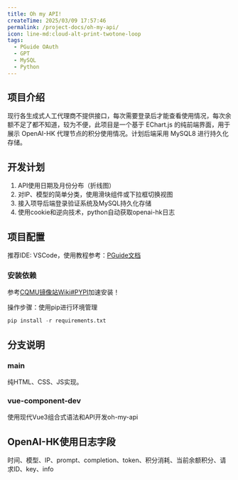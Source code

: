 ```yaml
---
title: Oh my API!
createTime: 2025/03/09 17:57:46
permalink: /project-docs/oh-my-api/
icon: line-md:cloud-alt-print-twotone-loop
tags:
  - PGuide OAuth
  - GPT
  - MySQL
  - Python
---
```


<RepoCard repo="DingGe3/Oh-My-Api"></RepoCard>


## 项目介绍

现行各生成式人工代理商不提供接口，每次需要登录后才能查看使用情况，每次余额不足了都不知道，较为不便，此项目是一个基于 EChart.js 的纯前端界面，用于展示 OpenAI-HK 代理节点的积分使用情况。计划后端采用 MySQL8 进行持久化存储。

## 开发计划

1. API使用日期及月份分布（折线图）
2. 对IP、模型的简单分类，使用滑块组件或下拉框切换视图
3. 接入项导后端登录验证系统及MySQL持久化存储
4. 使用cookie和逆向技术，python自动获取openai-hk日志

## 项目配置

推荐IDE: VSCode，使用教程参考：[PGuide文档](/campus-wiki/common-software/IDE/VSCode/)

### 安装依赖

参考[CQMU镜像站Wiki#PYPI](/public-service/cqmu-mirror/wiki/#pypi)加速安装！

操作步骤：使用pip进行环境管理

```python
pip install -r requirements.txt
```

## 分支说明

### main

纯HTML、CSS、JS实现。

### vue-component-dev

使用现代Vue3组合式语法和API开发oh-my-api


## OpenAI-HK使用日志字段

时间、模型、IP、prompt、completion、token、积分消耗、当前余额积分、请求ID、key、info

[//]: # (TODO: lhr待完善)

